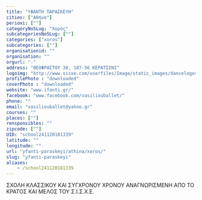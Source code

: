 ```yaml
---
title: "ΥΦΑΝΤΗ ΠΑΡΑΣΚΕΥΗ"
cities: ["Αθήνα"]
perioxi: [""]
categoryNoSLug: "Χορός"
subcategoriesNoSLug: [""]
categories: ["xoros"]
subcategories: [""]
organisationid: ""
organisation: ""
orgurl: "-"
address: "ΘΕΟΦΡΑΣΤΟΥ 38, 187-56 ΚΕΡΑΤΣΙΝΙ"
logoimg: "http://www.sisxe.com/userfiles/Image/static_images/dancelogos/yfanti.jpg"
profilePhoto : "downloaded"
coverPhoto : "downloaded"
website: "www.ifanti.gr/"
facebook: "www.facebook.com/vasiliouballet/"
phone: ""
email: "vasiliouballet@yahoo.gr"
courses: ""
places: [""]
rensponsibles: ""
zipcode: [""]
UID: "school241120181339"
latitude: ""
longitude: ""
url: "yfanti-paraskeyi/athina/xoros/"
slug: "yfanti-paraskeyi"
aliases:
    - /school241120181339
---
```



ΣΧΟΛΗ ΚΛΑΣΣΙΚΟΥ ΚΑΙ ΣΥΓΧΡΟΝΟΥ ΧΡΟΝΟΥ ΑΝΑΓΝΩΡΙΣΜΕΝΗ ΑΠΟ ΤΟ ΚΡΑΤΟΣ ΚΑΙ ΜΕΛΟΣ ΤΟΥ Σ.Ι.Σ.Χ.Ε.

